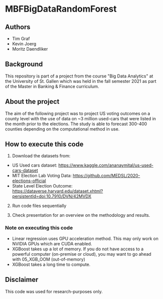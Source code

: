 # MBFBigDataRandomForest

## Authors
* Tim Graf
* Kevin Joerg
* Moritz Daendliker


## Background

This repository is part of a project from the course "Big Data Analytics" at the University of St. Gallen which was held in the fall semester 2021 as part of the Master in Banking & Finance curriculum. 

## About the project

The aim of the following project was to project US voting outcomes on a county level with the use of data on ~3 million used-cars that were listed in the month prior to the elections. The study is able to forecast 300-400 counties depending on the computational method in use.

## How to execute this code

1. Download the datasets from: 

* US Used cars dataset: https://www.kaggle.com/ananaymital/us-used-cars-dataset
* MIT Election Lab Voting Data: https://github.com/MEDSL/2020-elections-official
* State Level Election Outcome: https://dataverse.harvard.edu/dataset.xhtml?persistentId=doi:10.7910/DVN/42MVDX

2. Run code files sequentially

3. Check presentation for an overview on the methodology and results. 

### Note on executing this code 

* Linear regression uses GPU acceleration method. This may only work on NVIDIA GPUs which are CUDA enabled. 
* XGBoost takes up a lot of memory. If you do not have access to a powerful computer (on-premise or cloud), you may want to go ahead with 05_XGB_OOM (out-of-memory)
* XGBoost takes a long time to compute. 


## Disclaimer

This code was used for research-purposes only. 